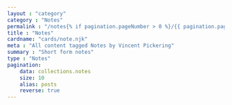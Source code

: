 ```yaml
---
layout : "category"
category : "Notes"
permalink : "/notes{% if pagination.pageNumber > 0 %}/{{ pagination.pageNumber  | plus: 1}}{% endif %}/"
title : "Notes"
cardname: "cards/note.njk"
meta : "All content tagged Notes by Vincent Pickering"
summary : "Short form notes"
type : "Notes"
pagination:
    data: collections.notes
    size: 10
    alias: posts
    reverse: true
---
```

